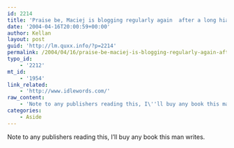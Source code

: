 ```yaml
---
id: 2214
title: 'Praise be, Maciej is blogging regularly again  after a long hiatus'
date: '2004-04-16T20:00:59+00:00'
author: Kellan
layout: post
guid: 'http://lm.quxx.info/?p=2214'
permalink: /2004/04/16/praise-be-maciej-is-blogging-regularly-again-after-a-long-hiatus/
typo_id:
    - '2212'
mt_id:
    - '1954'
link_related:
    - 'http://www.idlewords.com/'
raw_content:
    - 'Note to any publishers reading this, I\''ll buy any book this man writes.'
categories:
    - Aside
---
```


Note to any publishers reading this, I’ll buy any book this man writes.